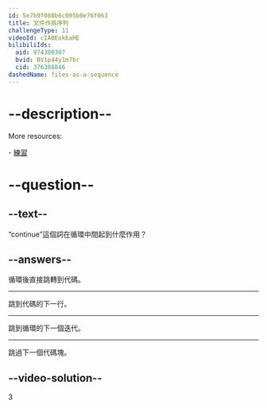 ```yaml
---
id: 5e7b9f080b6c005b0e76f063
title: 文件作爲序列
challengeType: 11
videoId: cIA0EokbaHE
bilibiliIds:
  aid: 974380307
  bvid: BV1p44y1m7br
  cid: 376388846
dashedName: files-as-a-sequence
---
```


# --description--

More resources:

\- <a href="https://www.youtube.com/watch?v=il1j4wkte2E" target="_blank" rel="noopener noreferrer nofollow">練習</a>

# --question--

## --text--

“continue”這個詞在循環中間起到什麼作用？

## --answers--

循環後直接跳轉到代碼。

---

跳到代碼的下一行。

---

跳到循環的下一個迭代。

---

跳過下一個代碼塊。

## --video-solution--

3

